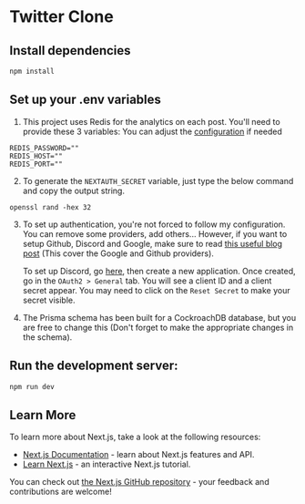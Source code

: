 # Twitter Clone

## Install dependencies

```bash
npm install
```

## Set up your .env variables

1. This project uses Redis for the analytics on each post. You'll need to provide these 3 variables:
   You can adjust the [configuration](/lib/redis.ts) if needed

```
REDIS_PASSWORD=""
REDIS_HOST=""
REDIS_PORT=""
```

2. To generate the `NEXTAUTH_SECRET` variable, just type the below command and copy the output string.

```
openssl rand -hex 32
```

3. To set up authentication, you're not forced to follow my configuration.
   You can remove some providers, add others...
   However, if you want to setup Github, Discord and Google, make sure to read [this useful blog post](https://refine.dev/blog/nextauth-google-github-authentication-nextjs/#for-googleprovider-make-sure-you-have-a-google-account) (This cover the Google and Github providers).

   To set up Discord, go [here](https://discord.com/developers/applications), then create a new application.
   Once created, go in the `OAuth2 > General` tab. You will see a client ID and a client secret appear. You may need to click on the `Reset Secret` to make your secret visible.

4. The Prisma schema has been built for a CockroachDB database, but you are free to change this (Don't forget to make the appropriate changes in the schema).

## Run the development server:

```bash
npm run dev
```

## Learn More

To learn more about Next.js, take a look at the following resources:

- [Next.js Documentation](https://nextjs.org/docs) - learn about Next.js features and API.
- [Learn Next.js](https://nextjs.org/learn) - an interactive Next.js tutorial.

You can check out [the Next.js GitHub repository](https://github.com/vercel/next.js/) - your feedback and contributions are welcome!
